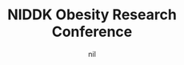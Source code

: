 ---
title: "NIDDK Obesity Research Conference"
project_id: 
date: nil
conference_id: ""
presenters:
   - peter_bandettini
summary: "<p>NIDDK Obesity Research Conference, Bethesda, MD</p>"
file: /assets/presentations/T205.ppt
filename: T205.ppt
layout: presentation
---